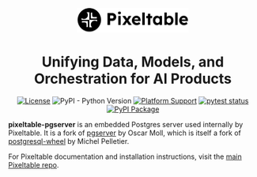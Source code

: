 <div align="center">
<img src="https://raw.githubusercontent.com/pixeltable/pixeltable/master/docs/release/pixeltable-banner.png" alt="Pixeltable" width="45%" />

# Unifying Data, Models, and Orchestration for AI Products

[![License](https://img.shields.io/badge/License-Apache%202.0-darkblue.svg)](https://opensource.org/licenses/Apache-2.0)
![PyPI - Python Version](https://img.shields.io/pypi/pyversions/pixeltable?logo=python&logoColor=white)
[![Platform Support](https://img.shields.io/badge/platform-Linux%20%7C%20macOS%20%7C%20Windows-8A2BE2)]()
[![pytest status](https://github.com/pixeltable/pixeltable/actions/workflows/pytest.yml/badge.svg)](https://github.com/pixeltable/pixeltable/actions)
[![PyPI Package](https://img.shields.io/pypi/v/pixeltable-pgserver?color=darkorange)](https://pypi.org/project/pixeltable/)
</div>

__pixeltable-pgserver__ is an embedded Postgres server used internally by Pixeltable. It is a fork of [pgserver](https://github.com/orm011/pgserver) by Oscar Moll, which is itself a fork of [postgresql-wheel](https://github.com/michelp/postgresql-wheel) by Michel Pelletier.

For Pixeltable documentation and installation instructions, visit the [main Pixeltable repo](https://github.com/pixeltable/pixeltable).
